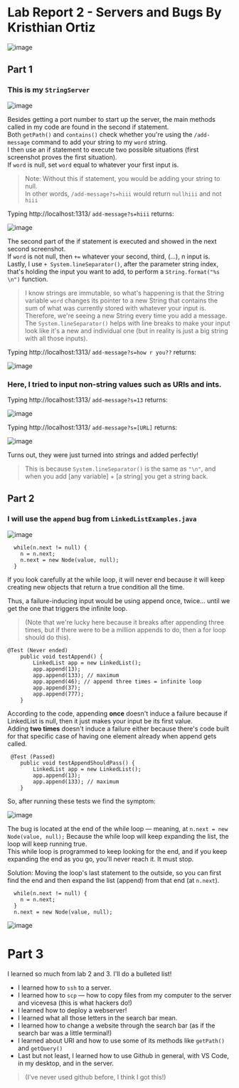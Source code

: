 # Lab Report 2 - Servers and Bugs By Kristhian Ortiz

![image](https://user-images.githubusercontent.com/122419405/215300493-75df1c8a-e04e-47a7-9cb8-cdb94e6468d7.png)


## Part 1
### This is my `StringServer` 
![image](https://user-images.githubusercontent.com/122419405/215237900-c6a23e14-16dc-4862-a824-831d6b6589f0.png)

Besides getting a port number to start up the server, the main methods called in my code are found in the second if statement.  
Both `getPath()` and `contains()` check whether you're using the `/add-message` command to add your string to my `word` string.  
I then use an if statement to execute two possible situations (first screenshot proves the first situation).  
If `word` is null, set `word` equal to whatever your first input is. 

> Note: Without this if statement, you would be adding your string to null.  
> In other words, `/add-message?s=hiii` would return `nullhiii` and not `hiii`

Typing http://localhost:1313/ `add-message?s=hiii` returns:  

![image](https://user-images.githubusercontent.com/122419405/215237926-6071ba0d-70c2-4607-81fe-aff5b936fd8c.png)  

The second part of the if statement is executed and showed in the next second screenshot.  
If `word` is not null, then `+=` whatever your second, third, (...), n input is.  
Lastly, I use `+ System.lineSeparator()`, after the parameter string index, that's holding the input you want to add, to perform a `String.format("%s \n")` function. 

> I know strings are immutable, so what's happening is that the String variable `word` changes its pointer to a new String that contains the sum of what was currently stored with whatever your input is.  
> Therefore, we're seeing a new String every time you add a message.  
> The `System.lineSeparator()` helps with line breaks to make your input look like it's a new and individual one (but in reality is just a big string with all those inputs).

Typing http://localhost:1313/ `add-message?s=how r you??` returns:  

![image](https://user-images.githubusercontent.com/122419405/215237960-dc46be95-542e-417c-89df-e3d817b46e01.png)  


### Here, I tried to input non-string values such as URIs and ints.
Typing http://localhost:1313/ `add-message?s=13` returns:  

![image](https://user-images.githubusercontent.com/122419405/215237987-0861b494-0c0b-4a8e-8289-2e9153755ad1.png)  


Typing http://localhost:1313/ `add-message?s=[URL]` returns:  

![image](https://user-images.githubusercontent.com/122419405/215238004-9f0d1346-b8a2-4fde-ae18-22956749fd0e.png)


Turns out, they were just turned into strings and added perfectly!  
> This is because `System.lineSeparator()` is the same as `"\n"`, and when you add [any variable] + [a string] you get a string back.

## Part 2

### I will use the `append` bug from `LinkedListExamples.java`
![image](https://user-images.githubusercontent.com/122419405/215297559-fa3b2a23-e146-49bb-87b2-02158ad91d51.png)

```
  while(n.next != null) {
    n = n.next;
    n.next = new Node(value, null);
  }
```

If you look carefully at the while loop, it will never end because it will keep creating new objects that return a true condition all the time.   

Thus, a failure-inducing input would be using append once, twice... until we get the one that triggers the infinite loop.  
> (Note that we're lucky here because it breaks after appending three times, but if there were to be a million appends to do, then a for loop should do this).

``` 
@Test (Never ended)
    public void testAppend() {
        LinkedList app = new LinkedList();
        app.append(13);
        app.append(133); // maximum
        app.append(46); // append three times = infinite loop
        app.append(37);
        app.append(777);
    }
```

According to the code, appending **once** doesn't induce a failure because if LinkedList is null, then it just makes your input be its first value.  
Adding **two times** doesn't induce a failure either because there's code built for that specific case of having one element already when append gets called. 

```
 @Test (Passed)
    public void testAppendShouldPass() {
        LinkedList app = new LinkedList();
        app.append(13);
        app.append(133); // maximum
    }
```

So, after running these tests we find the symptom:

![image](https://user-images.githubusercontent.com/122419405/215297901-77a1832e-83a2-4020-bc57-2f441c9c97dd.png)

The bug is located at the end of the while loop — meaning, at `n.next = new Node(value, null);`
Because the while loop will keep expanding the list, the loop will keep running true.  
This while loop is programmed to keep looking for the end, and if you keep expanding the end as you go, you'll never reach it. It must stop. 

Solution: Moving the loop's last statement to the outside, so you can first find the end and then expand the list (append) from that end (at `n.next`).

```
  while(n.next != null) {
    n = n.next;
  }
  n.next = new Node(value, null);
```
![image](https://user-images.githubusercontent.com/122419405/215238434-28d487c4-527b-4669-b7bc-59f3fb89fa49.png)

# Part 3
I learned so much from lab 2 and 3. I'll do a bulleted list!
* I learned how to `ssh` to a server.
* I learned how to `scp` — how to copy files from my computer to the server and vicevesa (this is what hackers do!)
* I learned how to deploy a webserver!
* I learned what all those letters in the search bar mean.
* I learned how to change a website through the search bar (as if the search bar was a little terminal!)
* I learned about URI and how to use some of its methods like `getPath()` and `getQuery()`
* Last but not least, I learned how to use Github in general, with VS Code, in my desktop, and in the server.  
> (I've never used github before, I think I got this!)
